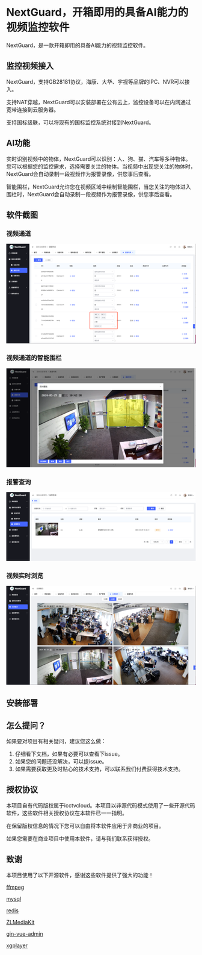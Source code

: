 # NextGuard，开箱即用的具备AI能力的视频监控软件

NextGuard，是一款开箱即用的具备AI能力的视频监控软件。

## 监控视频接入

NextGuard，支持GB28181协议，海康、大华、宇视等品牌的IPC、NVR可以接入。

支持NAT穿越，NextGuard可以安装部署在公有云上，监控设备可以在内网通过宽带连接到云服务器。

支持国标级联，可以将现有的国标监控系统对接到NextGuard。

## AI功能

实时识别视频中的物体，NextGuard可以识别：人、狗、猫、汽车等多种物体。您可以根据您的监控需求，选择需要关注的物体。当视频中出现您关注的物体时，NextGuard会自动录制一段视频作为报警录像，供您事后查看。

智能围栏，NextGuard允许您在视频区域中绘制智能围栏，当您关注的物体进入围栏时，NextGuard会自动录制一段视频作为报警录像，供您事后查看。

## 软件截图

### 视频通道
![视频通道](./snapshot/channel_1.png)

### 视频通道的智能围栏
![视频通道](./snapshot/channel_2.png)

### 报警查询
![报警查询](./snapshot/alarm.png)

### 视频实时浏览
![视频实时浏览](./snapshot/realview.png)


## 安装部署

## 怎么提问？

如果要对项目有相关疑问，建议您这么做：

1. 仔细看下文档，如果有必要可以查看下issue。
2. 如果您的问题还没解决，可以提issue。
3. 如果需要获取更及时贴心的技术支持，可以联系我们付费获得技术支持。

## 授权协议

本项目自有代码版权属于icctvcloud。本项目以非源代码模式使用了一些开源代码软件，这些软件相关授权协议在本软件已一一指明。

在保留版权信息的情况下您可以自由将本软件应用于非商业的项目。 

如果您需要在商业项目中使用本软件，请与我们联系获得授权。

## 致谢

本项目使用了以下开源软件，感谢这些软件提供了强大的功能！

[ffmpeg](https://ffmpeg.org/)
 
[mysql](https://www.mysql.com/products/community/)

[redis](https://redis.io/)

[ZLMediaKit](https://github.com/ZLMediaKit/ZLMediaKit)

[gin-vue-admin](https://github.com/flipped-aurora/gin-vue-admin)

[xgplayer](https://github.com/bytedance/xgplayer)

